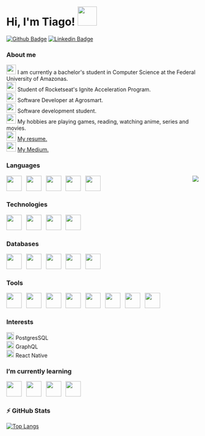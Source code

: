# Hi, I'm Tiago! <img src="https://dkrn4sk0rn31v.cloudfront.net/2018/05/29070459/pixelart-octocat.gif" width="50" />

[![Github Badge](https://img.shields.io/badge/github-%23100000.svg?&style=for-the-badge&logo=github&logoColor=white&link=https://github.com/jtiagosantos)](https://github.com/jtiagosantos)
[![Linkedin Badge](https://img.shields.io/badge/linkedin-%230077B5.svg?&style=for-the-badge&logo=linkedin&logoColor=white&link=https://www.linkedin.com/in/jos%C3%A9-tiago-santos-de-lima-aaa4361a4/)](https://www.linkedin.com/in/josetiagosantosdelima/)

### About me
<div>
<img src="https://cdn-icons-png.flaticon.com/512/2232/2232688.png" height="25px"/> 
I am currently a bachelor's student in Computer Science at the Federal University of Amazonas.
</div>

<div>
<img src="https://cdn-icons-png.flaticon.com/512/1356/1356479.png" height="25px"/>
Student of Rocketseat's Ignite Acceleration Program. 
</div>

<div>
<img src="https://cdn-icons-png.flaticon.com/512/3281/3281289.png" height="25px"/>
Software Developer at Agrosmart.
</div>

<div>
<img src="https://cdn-icons-png.flaticon.com/512/2933/2933245.png" height="25px"/>
Software development student.
</div>

<div>
<img src="https://image.flaticon.com/icons/png/512/833/833472.png" height="25px"/>
My hobbies are playing games, reading, watching anime, series and movies.
</div>

<div>
<img src="https://cdn-icons-png.flaticon.com/512/3135/3135766.png" height="25px"/>
<a href='https://east-veil-a47.notion.site/Jos-Tiago-Santos-de-Lima-afbbfc085ecd4bd996f6d361a55a01d8'>My resume.</a>
</div>

<div>
<img src="https://cdn-icons-png.flaticon.com/512/1102/1102457.png" height="25px"/>
<a href='https://medium.com/@jtiago_santos'>My Medium.</a>
</div>

### Languages

<img align="right" src="https://www.hugp.com/research/assets/img/gif/pc.gif" />

<p>
<img src="https://cdn-icons-png.flaticon.com/512/888/888859.png" height="40px"/>
&nbsp;
<img src="https://cdn-icons-png.flaticon.com/512/888/888847.png" height="40px"/>  
&nbsp; 
<img src="https://image.flaticon.com/icons/png/512/919/919831.png" height="40px"/>  
&nbsp; 
<img src="https://cdn.icon-icons.com/icons2/2108/PNG/512/javascript_icon_130900.png" height="40px"/>
&nbsp;  
<img src="https://upload.wikimedia.org/wikipedia/commons/thumb/4/4c/Typescript_logo_2020.svg/1200px-Typescript_logo_2020.svg.png" height="40px"/>
&nbsp;
</p>


### Technologies
<p>
<img src="https://upload.wikimedia.org/wikipedia/commons/thumb/a/a7/React-icon.svg/2300px-React-icon.svg.png" height="40px"/> 
&nbsp;
<img src="https://upload.wikimedia.org/wikipedia/commons/thumb/d/d9/Node.js_logo.svg/1200px-Node.js_logo.svg.png" height="40px"/> 
&nbsp;
<img src="https://images.tute.io/tute/topic/express-js.png" height="40px"/> 
&nbsp; 
<img src="https://camo.githubusercontent.com/bd16094376597edfc4a96d1b6326f4f10c04d3d6e817e77ac6d36d4962c8034f/687474703a2f2f646f63732e73657175656c697a656a732e636f6d2f6d616e75616c2f61737365742f6c6f676f2d736d616c6c2e706e67" height="40px"/> 
&nbsp;
</p>

### Databases

<p>
<img src="https://camo.githubusercontent.com/8462c30b67acfd5571bcfb8094f5be2d1b7ac9e0cdbffbf4d146cc04b94b5d1d/68747470733a2f2f7777772e6d7973716c2e636f6d2f636f6d6d6f6e2f6c6f676f732f6c6f676f2d6d7973716c2d313730783131352e706e67" height="40px"/> 
&nbsp;
<img src="https://sqliteviewer.com/blog/wp-content/uploads/2015/06/sqlite-database.png" height="40px"/> 
&nbsp;
<img src="https://img.icons8.com/color/452/mongodb.png" height="40px"/>
&nbsp;
<img src="https://camo.githubusercontent.com/df1439c289b9cb4558e079a9110731e666976c4f2b6ef387b8fee78ca95375dc/68747470733a2f2f696d672e69636f6e73382e636f6d2f636f6c6f722f3435322f66697265626173652e706e67" height="40px"/> 
&nbsp;
<img src="https://camo.githubusercontent.com/c208789cfe0e64cd8e39a3ed1f7e7a04e26e18132bd0dcd510f42a17ac8a3984/68747470733a2f2f63646e342e69636f6e66696e6465722e636f6d2f646174612f69636f6e732f72656469732d322f313435312f556e7469746c65642d322d3531322e706e67" height="40px"/> 
&nbsp;
</p>

### Tools
<p>
<img src="https://upload.wikimedia.org/wikipedia/commons/thumb/3/3f/Git_icon.svg/1024px-Git_icon.svg.png" height="40px"/>  
&nbsp;
<img src="https://image.flaticon.com/icons/png/512/733/733553.png" height="40px"/>  
&nbsp;
<img src="https://upload.wikimedia.org/wikipedia/commons/thumb/9/9a/Visual_Studio_Code_1.35_icon.svg/1024px-Visual_Studio_Code_1.35_icon.svg.png" height="40px"/> 
&nbsp;
<img src="https://user-images.githubusercontent.com/2575745/67964810-4d9a2980-fbd7-11e9-8cf7-661ded187ee6.png" height="40px"/>  
&nbsp;
<img src="https://sdtimes.com/wp-content/uploads/2018/04/1200px-Npm-logo.svg_.png" height="40px"/>  
&nbsp;
<img src="https://res.cloudinary.com/practicaldev/image/fetch/s--5Duu3bxN--/c_limit%2Cf_auto%2Cfl_progressive%2Cq_auto%2Cw_880/https://dev-to-uploads.s3.amazonaws.com/i/8k7tg1r8tzwkwtsxyz1v.png" height="40px"/>  
&nbsp;
<img src="https://d33wubrfki0l68.cloudfront.net/204482ca413433c80cd14fe369e2181dd97a2a40/092e2/assets/img/logo.svg" height="40px"/>  
&nbsp;
<img src="https://prettier.io/icon.png" height="40px"/>  
&nbsp;
</p>


### Interests

<div>
<img src="https://cdn-icons-png.flaticon.com/512/147/147316.png" height="20px"/>  
PostgresSQL
</div>

<div>
<img src="https://cdn-icons-png.flaticon.com/512/147/147316.png" height="20px"/>  
GraphQL
</div>

<div>
<img src="https://cdn-icons-png.flaticon.com/512/147/147316.png" height="20px"/>  
React Native
</div>

### I’m currently learning
<p>
<img src="https://upload.wikimedia.org/wikipedia/commons/thumb/a/a7/React-icon.svg/2300px-React-icon.svg.png" height="40px"/> 
&nbsp;
<img src="https://seeklogo.com/images/N/next-js-logo-8FCFF51DD2-seeklogo.com.png" height="40px"> 
&nbsp;
<img src="https://seeklogo.com/images/R/redux-logo-9CA6836C12-seeklogo.com.png" height="40px"> 
&nbsp;
<img src="https://react-query.tanstack.com/_next/static/images/logo-7a7896631260eebffcb031765854375b.svg" height="40px"/>
&nbsp;
</p>

### :zap: GitHub Stats
[![Top Langs](https://github-readme-stats.vercel.app/api/top-langs/?username=jtiagosantos&layout=compact&langs_count=11&hide=lua&theme=yeblu)](https://github.com/jtiagosantos/github-readme-stats)
